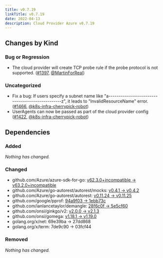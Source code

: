 ```yaml
---
title: v0.7.19
linkTitle: v0.7.19
date: 2022-04-13
description: Cloud Provider Azure v0.7.19
---
```



## Changes by Kind

### Bug or Regression

- The cloud provider will create TCP probe rule if the probe protocol is not supported. ([#1397](https://github.com/kubernetes-sigs/cloud-provider-azure/pull/1397), [@MartinForReal](https://github.com/MartinForReal))

### Uncategorized

- Fix a bug: If users specify a subnet name like "a--------------------------------------------------z", it leads to "InvalidResourceName" error. ([#1466](https://github.com/kubernetes-sigs/cloud-provider-azure/pull/1466), [@k8s-infra-cherrypick-robot](https://github.com/k8s-infra-cherrypick-robot))
- UserAgents can now be passed as part of the cloud provider config ([#1422](https://github.com/kubernetes-sigs/cloud-provider-azure/pull/1422), [@k8s-infra-cherrypick-robot](https://github.com/k8s-infra-cherrypick-robot))

## Dependencies

### Added
_Nothing has changed._

### Changed
- github.com/Azure/azure-sdk-for-go: [v62.3.0+incompatible → v63.2.0+incompatible](https://github.com/Azure/azure-sdk-for-go/compare/v62.3.0...v63.2.0)
- github.com/Azure/go-autorest/autorest/mocks: [v0.4.1 → v0.4.2](https://github.com/Azure/go-autorest/autorest/mocks/compare/v0.4.1...v0.4.2)
- github.com/Azure/go-autorest/autorest: [v0.11.24 → v0.11.25](https://github.com/Azure/go-autorest/autorest/compare/v0.11.24...v0.11.25)
- github.com/google/pprof: [94a9f03 → 1ebb73c](https://github.com/google/pprof/compare/94a9f03...1ebb73c)
- github.com/ianlancetaylor/demangle: [28f6c0f → 5e5cf60](https://github.com/ianlancetaylor/demangle/compare/28f6c0f...5e5cf60)
- github.com/onsi/ginkgo/v2: [v2.0.0 → v2.1.3](https://github.com/onsi/ginkgo/v2/compare/v2.0.0...v2.1.3)
- github.com/onsi/gomega: [v1.18.1 → v1.19.0](https://github.com/onsi/gomega/compare/v1.18.1...v1.19.0)
- golang.org/x/net: 69e39ba → 27dd868
- golang.org/x/term: 7de9c90 → 03fcf44

### Removed
_Nothing has changed._
